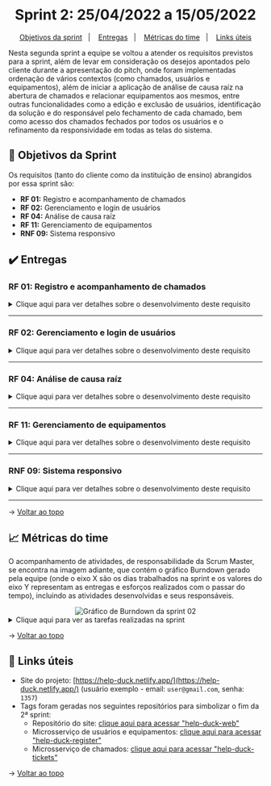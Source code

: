<span id="topo">

<h1 align="center">Sprint 2: 25/04/2022 a 15/05/2022</h1>

<p align="center">
    <a href="#objetivos">Objetivos da sprint</a> &nbsp |&nbsp &nbsp
    <a href="#entregas">Entregas</a> &nbsp |&nbsp &nbsp
    <a href="#metricas">Métricas do time</a> &nbsp |&nbsp &nbsp
    <a href="#links">Links úteis</a>
</p>

Nesta segunda sprint a equipe se voltou a atender os requisitos previstos para a sprint, além de levar em consideração os desejos apontados pelo cliente durante a apresentação do pitch, onde foram implementadas ordenação de vários contextos (como chamados, usuários e equipamentos), além de iniciar a aplicação de análise de causa raíz na abertura de chamados e relacionar equipamentos aos mesmos, entre outras funcionalidades como a edição e exclusão de usuários, identificação da solução e do responsável pelo fechamento de cada chamado, bem como acesso dos chamados fechados por todos os usuários e o refinamento da responsividade em todas as telas do sistema.

<span id="objetivos">
    
## :dart: Objetivos da Sprint
Os requisitos (tanto do cliente como da instituição de ensino) abrangidos por essa sprint são:
- **RF 01:** Registro e acompanhamento de chamados
- **RF 02:** Gerenciamento e login de usuários
- **RF 04:** Análise de causa raíz
- **RF 11:** Gerenciamento de equipamentos
- **RNF 09:** Sistema responsivo

<span id="entregas">
        
## :heavy_check_mark: Entregas

### RF 01: Registro e acompanhamento de chamados
<details>
   <summary>Clique aqui para ver detalhes sobre o desenvolvimento deste requisito</summary>
    <br>
   Tal requisito foi iniciado na sprint 01, tendo previsão para fechamento nesta sprint, como o ocorrido. Dentre as funcionalidades que já haviam sido desenvolvidas estavam, por parte dos usuários comuns: cadastro e listagem de chamados, além de possibilidade de adicionar comentários; e por parte dos usuários suportes: listagem de chamados, permitindo a reserva e fechamento de chamados. O refinado durante esta sprint foram a aplicação de ordenação de chamados, bem como sua solução e identficação do usuário suporte responsável pelo fechamento do chamado, além de permitir que usuários comuns acessem e observem o decorrer da resolução de chamados previamente fechados criados por outros usuários.

<div align="center">
<img src="https://user-images.githubusercontent.com/69374340/168503190-a3660ad5-f46b-47f0-b01d-97499f9de4e9.gif" alt="GIF demonstrativo do registro e acompanhamento de chamados">
</div>
</details>

---
    
### RF 02: Gerenciamento e login de usuários
<details>
   <summary>Clique aqui para ver detalhes sobre o desenvolvimento deste requisito</summary>
    <br>
    Iniciado na primeira sprint com o cadastro, listagem e login de usuários, foi incrementado nesta sprint com as opções de edição de perfil e exclusão de usuários (este último, por conta das regras de negócio levantadas, apenas permitido à usuários administradores do sistema).

<div align="center">
<img src="https://user-images.githubusercontent.com/69374340/168503226-62bb3d32-4e11-4a6d-9a6b-621b1d4448cd.gif" alt="GIF demonstrativo do gerenciamento e login de usuários">
</div>
</details>

---
    
### RF 04: Análise de causa raíz
<details>
   <summary>Clique aqui para ver detalhes sobre o desenvolvimento deste requisito</summary>
    <br>
    Requisito funcional avaliado pelo cliente como um dos mecanismos de mais valor no projeto, o qual se dá por uma saída à dor do cliente de retrabalhos desnecessários. Tal assunto requeriu muita pesquisa e esforço do time para entendimento e elaborações de possíveis fluxos e integrações com o projeto, onde, validando com o cliente, foi decidido uma ideia base:
<br><br>
    
> a análise de causa raíz seria implementada utilizando o esquema "tipos de problema, tipos de solução" que consiste em categorizar os chamados por tipo de problema, que seriam a causa comum de 1 ou mais chamados, e, após seu fechamento, categorizaria-se a solução, dessa forma, qualquer chamado que fosse criado a partir de um "tipo de problema" teria a seu dispor "tipos de soluções" recorrentes, aliviando a carga de retrabalho.
    
</details>
    
---
    
### RF 11: Gerenciamento de equipamentos
<details>
   <summary>Clique aqui para ver detalhes sobre o desenvolvimento deste requisito</summary>
    <br>
    Tal funcionalidade foi requerida pelo cliente afim de cadastrar e acompanhar o estado de seus equipamentos, desta forma foram criados formulários de cadastro e edição de equipamentos, bem como a sua listagem, a qual só pode ser acessada por usuários administradores. Sua relação com a abertura de chamados ainda está sendo estudada e validada para seguir a melhor abordagem para as dores do cliente.

<div align="center">
<img src="https://user-images.githubusercontent.com/69374340/168503264-00cebafd-d373-4f23-99d4-d21795aff6a4.gif" alt="GIF demonstrativo do gerenciamento de equipamentos">
</div>
</details>
    
---
    
### RNF 09: Sistema responsivo
<details>
   <summary>Clique aqui para ver detalhes sobre o desenvolvimento deste requisito</summary>
    <br>
    Dado requisito não funcional do sistema condiz com a necessidade de responsividade do projeto, para que se adaptasse a diversos tipos de dispositivos, tais como notebooks, tablets, celulares ou mesmo televisões, e assim foi entregue nesta sprint: todas as telas já desenvolvidas receberam uma atualização para garantir a responsividade entre os tamanhos de tela.
    
<div align="center">
<img src="./responsividade.gif" alt="GIF demonstrativo da responsividade apresentada pelo sistema">
</div>  
</details>
    
---

→ [Voltar ao topo](#topo)

<span id="metricas">

## :chart_with_upwards_trend: Métricas do time

O acompanhamento de atividades, de responsabilidade da Scrum Master, se encontra na imagem adiante, que contém o gráfico Burndown gerado pela equipe (onde o eixo X são os dias trabalhados na sprint e os valores do eixo Y representam as entregas e esforços realizados com o passar do tempo), incluindo as atividades desenvolvidas e seus responsáveis.

<div align="center">
<img src="https://user-images.githubusercontent.com/69374340/168503391-48bbd6d4-9a62-4391-9894-4a12f5dcf4c7.png" alt="Gráfico de Burndown da sprint 02">
</div>  
    
<details>
   <summary>Clique aqui para ver as tarefas realizadas na sprint</summary>
   <img src="https://user-images.githubusercontent.com/69374340/168503748-b0ff325e-ec64-4b22-9293-3c958a21f6ff.png">
</details>

→ [Voltar ao topo](#topo)
    
<span id="links">
    
## :link: Links úteis

- Site do projeto: [https://help-duck.netlify.app/](https://help-duck.netlify.app/) (usuário exemplo - email: `user@gmail.com`, senha: `1357`)
- Tags foram geradas nos seguintes repositórios para simbolizar o fim da 2ª sprint:
  - Repositório do site: [clique aqui para acessar "help-duck-web"](https://github.com/The-Bugger-Ducks/help-duck-web)
  - Microsserviço de usuários e equipamentos: [clique aqui para acessar "help-duck-register"](https://github.com/The-Bugger-Ducks/help-duck-register)
  - Microsserviço de chamados: [clique aqui para acessar "help-duck-tickets"](https://github.com/The-Bugger-Ducks/help-duck-tickets)

→ [Voltar ao topo](#topo)
